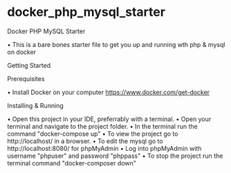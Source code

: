 # docker_php_mysql_starter

Docker PHP MySQL Starter

• This is a bare bones starter file to get you up and running wth php & mysql on docker

Getting Started

Prerequisites

• Install Docker on your computer
    https://www.docker.com/get-docker

Installing & Running

• Open this project in your IDE, preferrably with a terminal.
• Open your terminal and navigate to the project folder.
• In the terminal run the command "docker-compose up"
• To view the project go to http://localhost/ in a browser.
• To edit the mysql go to http://localhost:8080/ for phpMyAdmin
• Log into phpMyAdmin with username "phpuser" and password "phppass"
• To stop the project run the terminal command "docker-composer down"



